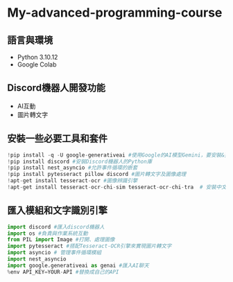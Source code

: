 # My-advanced-programming-course
## 語言與環境
* Python 3.10.12
* Google Colab
## Discord機器人開發功能
* AI互動
* 圖片轉文字
## 安裝一些必要工具和套件
```python
!pip install -q -U google-generativeai #使用Google的AI模型Gemini，要安裝&更新
!pip install discord #安裝Discord機器人的Python庫
!pip install nest_asyncio #允許事件循環的嵌套
!pip install pytesseract pillow discord #圖片轉文字及圖像處理
!apt-get install tesseract-ocr #圖像辨識引擎
!apt-get install tesseract-ocr-chi-sim tesseract-ocr-chi-tra  # 安裝中文語言包
```
## 匯入模組和文字識別引擎
```python
import discord #匯入discord機器人
import os #負責與作業系統互動
from PIL import Image #打開、處理圖像
import pytesseract #搭配Tesseract-OCR引擎來實現圖片轉文字
import asyncio # 管理事件循環模組
import nest_asyncio 
import google.generativeai as genai #匯入AI聊天
%env API_KEY=YOUR-API #替換成自己的API 
```

